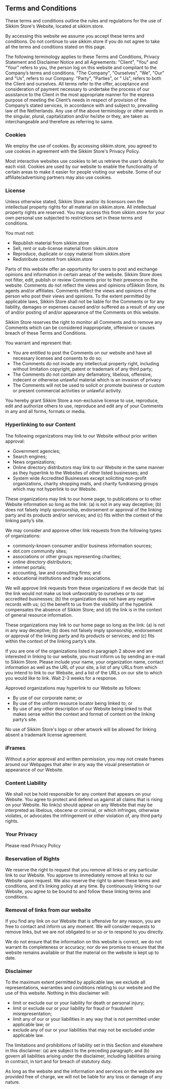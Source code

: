 **Terms and Conditions**
------------------------

These terms and conditions outline the rules and regulations for the use of Sikkim Store's Website, located at
sikkim.store.

By accessing this website we assume you accept these terms and conditions. Do not continue to use sikkim.store if you do
not agree to take all the terms and conditions stated on this page.

The following terminology applies to these Terms and Conditions, Privacy Statement and Disclaimer Notice and all
Agreements: "Client", "You" and "Your" refers to you, the person log on this website and compliant to the Company’s
terms and conditions. "The Company", "Ourselves", "We", "Our" and "Us", refers to our Company. "Party", "Parties", or "
Us", refers to both the Client and ourselves. All terms refer to the offer, acceptance and consideration of payment
necessary to undertake the process of our assistance to the Client in the most appropriate manner for the express
purpose of meeting the Client’s needs in respect of provision of the Company’s stated services, in accordance with and
subject to, prevailing law of the Netherlands. Any use of the above terminology or other words in the singular, plural,
capitalization and/or he/she or they, are taken as interchangeable and therefore as referring to same.

### **Cookies**

We employ the use of cookies. By accessing sikkim.store, you agreed to use cookies in agreement with the Sikkim Store's
Privacy Policy.

Most interactive websites use cookies to let us retrieve the user’s details for each visit. Cookies are used by our
website to enable the functionality of certain areas to make it easier for people visiting our website. Some of our
affiliate/advertising partners may also use cookies.

### **License**

Unless otherwise stated, Sikkim Store and/or its licensors own the intellectual property rights for all material on
sikkim.store. All intellectual property rights are reserved. You may access this from sikkim.store for your own personal
use subjected to restrictions set in these terms and conditions.

You must not:

* Republish material from sikkim.store
* Sell, rent or sub-license material from sikkim.store
* Reproduce, duplicate or copy material from sikkim.store
* Redistribute content from sikkim.store

Parts of this website offer an opportunity for users to post and exchange opinions and information in certain areas of
the website. Sikkim Store does not filter, edit, publish or review Comments prior to their presence on the website.
Comments do not reflect the views and opinions ofSikkim Store, its agents and/or affiliates. Comments reflect the views
and opinions of the person who post their views and opinions. To the extent permitted by applicable laws, Sikkim Store
shall not be liable for the Comments or for any liability, damages or expenses caused and/or suffered as a result of any
use of and/or posting of and/or appearance of the Comments on this website.

Sikkim Store reserves the right to monitor all Comments and to remove any Comments which can be considered
inappropriate, offensive or causes breach of these Terms and Conditions.

You warrant and represent that:

* You are entitled to post the Comments on our website and have all necessary licenses and consents to do so;
* The Comments do not invade any intellectual property right, including without limitation copyright, patent or
  trademark of any third party;
* The Comments do not contain any defamatory, libelous, offensive, indecent or otherwise unlawful material which is an
  invasion of privacy
* The Comments will not be used to solicit or promote business or custom or present commercial activities or unlawful
  activity.

You hereby grant Sikkim Store a non-exclusive license to use, reproduce, edit and authorize others to use, reproduce and
edit any of your Comments in any and all forms, formats or media.

### **Hyperlinking to our Content**

The following organizations may link to our Website without prior written approval:

* Government agencies;
* Search engines;
* News organizations;
* Online directory distributors may link to our Website in the same manner as they hyperlink to the Websites of other
  listed businesses; and
* System wide Accredited Businesses except soliciting non-profit organizations, charity shopping malls, and charity
  fundraising groups which may not hyperlink to our Website.

These organizations may link to our home page, to publications or to other Website information so long as the link: (a)
is not in any way deceptive; (b) does not falsely imply sponsorship, endorsement or approval of the linking party and
its products and/or services; and (c) fits within the context of the linking party’s site.

We may consider and approve other link requests from the following types of organizations:

* commonly-known consumer and/or business information sources;
* dot.com community sites;
* associations or other groups representing charities;
* online directory distributors;
* internet portals;
* accounting, law and consulting firms; and
* educational institutions and trade associations.

We will approve link requests from these organizations if we decide that: (a) the link would not make us look
unfavorably to ourselves or to our accredited businesses; (b) the organization does not have any negative records with
us; (c) the benefit to us from the visibility of the hyperlink compensates the absence of Sikkim Store; and (d) the link
is in the context of general resource information.

These organizations may link to our home page so long as the link: (a) is not in any way deceptive; (b) does not falsely
imply sponsorship, endorsement or approval of the linking party and its products or services; and (c) fits within the
context of the linking party’s site.

If you are one of the organizations listed in paragraph 2 above and are interested in linking to our website, you must
inform us by sending an e-mail to Sikkim Store. Please include your name, your organization name, contact information as
well as the URL of your site, a list of any URLs from which you intend to link to our Website, and a list of the URLs on
our site to which you would like to link. Wait 2-3 weeks for a response.

Approved organizations may hyperlink to our Website as follows:

* By use of our corporate name; or
* By use of the uniform resource locator being linked to; or
* By use of any other description of our Website being linked to that makes sense within the context and format of
  content on the linking party’s site.

No use of Sikkim Store's logo or other artwork will be allowed for linking absent a trademark license agreement.

### **iFrames**

Without a prior approval and written permission, you may not create frames around our Webpages that alter in any way the
visual presentation or appearance of our Website.

### **Content Liability**

We shall not be hold responsible for any content that appears on your Website. You agree to protect and defend us
against all claims that is rising on your Website. No link(s) should appear on any Website that may be interpreted as
libelous, obscene or criminal, or which infringes, otherwise violates, or advocates the infringement or other violation
of, any third party rights.

### **Your Privacy**

Please read Privacy Policy

### **Reservation of Rights**

We reserve the right to request that you remove all links or any particular link to our Website. You approve to
immediately remove all links to our Website upon request. We also reserve the right to amen these terms and conditions,
and it’s linking policy at any time. By continuously linking to our Website, you agree to be bound to and follow these
linking terms and conditions.

### **Removal of links from our website**

If you find any link on our Website that is offensive for any reason, you are free to contact and inform us any moment.
We will consider requests to remove links, but we are not obligated to or so or to respond to you directly.

We do not ensure that the information on this website is correct, we do not warrant its completeness or accuracy; nor do
we promise to ensure that the website remains available or that the material on the website is kept up to date.

### **Disclaimer**

To the maximum extent permitted by applicable law, we exclude all representations, warranties and conditions relating to
our website and the use of this website. Nothing in this disclaimer will:

* limit or exclude our or your liability for death or personal injury;
* limit or exclude our or your liability for fraud or fraudulent misrepresentation;
* limit any of our or your liabilities in any way that is not permitted under applicable law; or
* exclude any of our or your liabilities that may not be excluded under applicable law.

The limitations and prohibitions of liability set in this Section and elsewhere in this disclaimer: (a) are subject to
the preceding paragraph; and (b) govern all liabilities arising under the disclaimer, including liabilities arising in
contract, in tort and for breach of statutory duty.

As long as the website and the information and services on the website are provided free of charge, we will not be
liable for any loss or damage of any nature.
